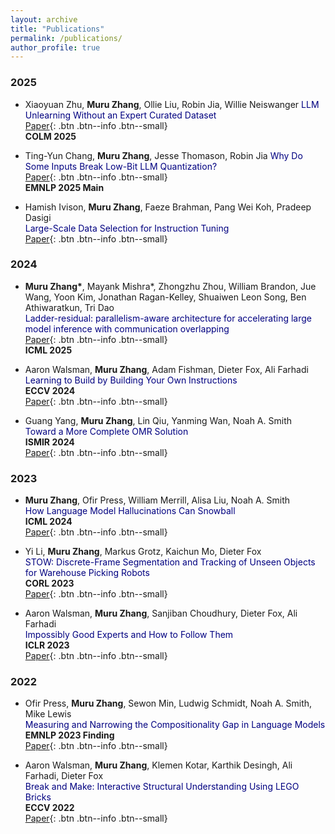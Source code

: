 ```yaml
---
layout: archive
title: "Publications"
permalink: /publications/
author_profile: true
---
```


### 2025

* Xiaoyuan Zhu, **Muru Zhang**, Ollie Liu, Robin Jia, Willie Neiswanger 
<span style="color:navy">LLM Unlearning Without an Expert Curated Dataset</span>  
[Paper](https://arxiv.org/abs/2508.06595){: .btn .btn--info .btn--small}   
**COLM 2025**

* Ting-Yun Chang, **Muru Zhang**, Jesse Thomason, Robin Jia 
<span style="color:navy">Why Do Some Inputs Break Low-Bit LLM Quantization?</span>           
[Paper](https://arxiv.org/abs/2506.12044){: .btn .btn--info .btn--small}   
**EMNLP 2025 Main**

* Hamish Ivison, **Muru Zhang**, Faeze Brahman, Pang Wei Koh, Pradeep Dasigi  
<span style="color:navy">Large-Scale Data Selection for Instruction Tuning</span>           
[Paper](https://arxiv.org/abs/2503.01807){: .btn .btn--info .btn--small}   

### 2024

* **Muru Zhang\***, Mayank Mishra\*, Zhongzhu Zhou, William Brandon, Jue Wang, Yoon Kim, Jonathan Ragan-Kelley, Shuaiwen Leon Song, Ben Athiwaratkun, Tri Dao     
<span style="color:navy">Ladder-residual: parallelism-aware architecture for accelerating large model inference with communication overlapping</span>           
[Paper](https://arxiv.org/abs/2501.06589){: .btn .btn--info .btn--small}  
**ICML 2025**

* Aaron Walsman, **Muru Zhang**, Adam Fishman, Dieter Fox, Ali Farhadi     
<span style="color:navy">Learning to Build by Building Your Own Instructions</span>   
**ECCV 2024**            
[Paper](https://www.arxiv.org/abs/2410.01111){: .btn .btn--info .btn--small}   

* Guang Yang, **Muru Zhang**, Lin Qiu, Yanming Wan, Noah A. Smith   
<span style="color:navy">Toward a More Complete OMR Solution</span>   
**ISMIR 2024**            
[Paper](https://arxiv.org/abs/2409.00316){: .btn .btn--info .btn--small}   

### 2023

* **Muru Zhang**, Ofir Press, William Merrill, Alisa Liu, Noah A. Smith            
<span style="color:navy">How Language Model Hallucinations Can Snowball</span>  
**ICML 2024**          
[Paper](https://arxiv.org/abs/2305.13534){: .btn .btn--info .btn--small}

* Yi Li, **Muru Zhang**, Markus Grotz, Kaichun Mo, Dieter Fox     
<span style="color:navy">STOW: Discrete-Frame Segmentation and Tracking of Unseen Objects for Warehouse Picking Robots</span>    
**CORL 2023**            
[Paper](https://openreview.net/forum?id=48qUHKUEdBf){: .btn .btn--info .btn--small}

* Aaron Walsman, **Muru Zhang**, Sanjiban Choudhury, Dieter Fox, Ali Farhadi     
<span style="color:navy">Impossibly Good Experts and How to Follow Them</span>   
**ICLR 2023**            
[Paper](https://openreview.net/forum?id=sciA_xgYofB){: .btn .btn--info .btn--small}   

### 2022

* Ofir Press, **Muru Zhang**, Sewon Min, Ludwig Schmidt, Noah A. Smith, Mike Lewis               
<span style="color:navy">Measuring and Narrowing the Compositionality Gap in Language Models</span>              
**EMNLP 2023 Finding**                                       
[Paper](https://arxiv.org/abs/2210.03350){: .btn .btn--info .btn--small}   

* Aaron Walsman, **Muru Zhang**, Klemen Kotar, Karthik Desingh, Ali Farhadi, Dieter Fox                
<span style="color:navy">Break and Make: Interactive Structural Understanding Using LEGO Bricks</span>              
**ECCV 2022**                                      
[Paper](https://arxiv.org/abs/2207.13738){: .btn .btn--info .btn--small}    
